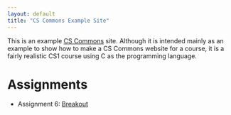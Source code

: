 ```yaml
---
layout: default
title: "CS Commons Example Site"
---
```


This is an example [CS Commons](http://cs-commons.github.io/) site.  Although it is intended mainly as an example to show how to make a CS Commons website for a course, it is a fairly realistic CS1 course using C as the programming language.

# Assignments

* Assignment 6: [Breakout](assignments/breakout/index.html)
